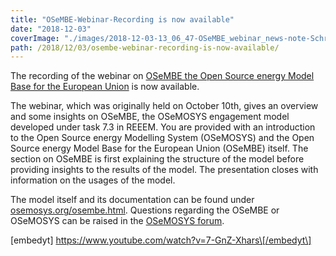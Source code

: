 ```yaml
---
title: "OSeMBE-Webinar-Recording is now available"
date: "2018-12-03"
coverImage: "./images/2018-12-03-13_06_47-OSeMBE_webinar_news-note-Schreibgeschützt-Microsoft-Word.png"
path: /2018/12/03/osembe-webinar-recording-is-now-available/
---
```


The recording of the webinar on [OSeMBE the Open Source energy Model Base for the European Union](http://www.reeem.org/index.php/osemosys/) is now available.

The webinar, which was originally held on October 10th, gives an overview and some insights on OSeMBE, the OSeMOSYS engagement model developed under task 7.3 in REEEM. You are provided with an introduction to the Open Source energy Modelling System (OSeMOSYS) and the Open Source energy Model Base for the European Union (OSeMBE) itself. The section on OSeMBE is first explaining the structure of the model before providing insights to the results of the model. The presentation closes with information on the usages of the model.

The model itself and its documentation can be found under [osemosys.org/osembe.html](http://www.osemosys.org/osembe.html). Questions regarding the OSeMBE or OSeMOSYS can be raised in the [OSeMOSYS forum](https://groups.google.com/forum/#!forum/osemosys).

\[embedyt\] https://www.youtube.com/watch?v=7-GnZ-Xhars\[/embedyt\]
